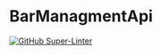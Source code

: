 # BarManagmentApi
[![GitHub Super-Linter](https://github.com/stefan-dimitrovski/BarManagmentApi/workflows/Lint%20Code%20Base/badge.svg)](https://github.com/marketplace/actions/super-linter)
